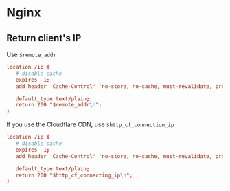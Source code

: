 # Nginx

## Return client's IP

Use `$remote_addr`

```conf
location /ip {
   # disable cache
   expires -1;
   add_header 'Cache-Control' 'no-store, no-cache, must-revalidate, proxy-revalidate, max-age=0';

   default_type text/plain;
   return 200 "$remote_addr\n";
}
```

If you use the Cloudflare CDN, use `$http_cf_connection_ip`

```conf
location /ip {
   # disable cache
   expires -1;
   add_header 'Cache-Control' 'no-store, no-cache, must-revalidate, proxy-revalidate, max-age=0';

   default_type text/plain;
   return 200 "$http_cf_connecting_ip\n";
}
```
